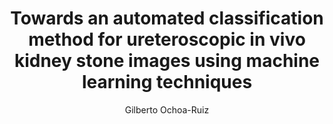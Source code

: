 ---
paperId: 3
author: Gilberto Ochoa-Ruiz
publicationauthor: Ochoa-Ruiz, G.
title: Towards an automated classification method for ureteroscopic in vivo kidney stone images using machine learning techniques
pitch: https://slideslive.com/38930533/towards-an-automated-classification-method-for-ureteroscopic-in-vivo-kidney-stone-images-using-machine-learning-techniques?ref=folder-55828
poster: Poster_Gilberto_Ochoa1
alt: --
type: Poster
topic: Machine Learning
subtopic: Applications
link: 
conference: icml
year: 2020
tags: icml-2020
location: Virtual
---